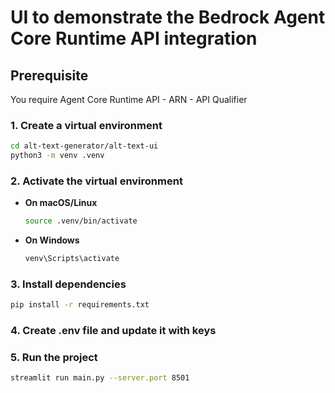 # UI to demonstrate the Bedrock Agent Core Runtime API integration 
## Prerequisite
  You require Agent Core Runtime API
    - ARN
    - API Qualifier

### 1. Create a virtual environment

```bash
cd alt-text-generator/alt-text-ui
python3 -m venv .venv
```

### 2. Activate the virtual environment
- **On macOS/Linux**
  ```bash
  source .venv/bin/activate
  ```
- **On Windows**
  ```bash
  venv\Scripts\activate
  ```

### 3. Install dependencies
```bash
pip install -r requirements.txt
```

### 4. Create .env file and update it with keys

### 5. Run the project
```bash
streamlit run main.py --server.port 8501
```

